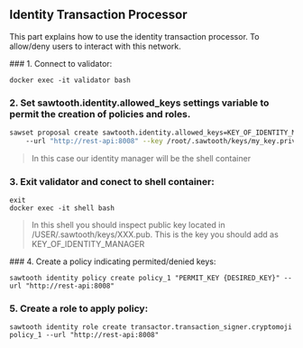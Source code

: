 ## Identity Transaction Processor

This part explains how to use the identity transaction processor. To allow/deny users to interact with this network.

### 1. Connect to validator:

```
docker exec -it validator bash
```

### 2. Set sawtooth.identity.allowed_keys settings variable to permit the creation of policies and roles.
```bash
sawset proposal create sawtooth.identity.allowed_keys=KEY_OF_IDENTITY_MANAGER 
    --url "http://rest-api:8008" --key /root/.sawtooth/keys/my_key.priv
```
> In this case our identity manager will be the shell container

### 3.  Exit validator and conect to shell container:
```
exit
docker exec -it shell bash
```
> In this shell you should inspect public key located in /USER/.sawtooth/keys/XXX.pub. This is the key you should add as KEY_OF_IDENTITY_MANAGER

### 4. Create a policy indicating permited/denied keys:

```
sawtooth identity policy create policy_1 "PERMIT_KEY {DESIRED_KEY}" --url "http://rest-api:8008"
```
### 5. Create a role to apply policy:
```
sawtooth identity role create transactor.transaction_signer.cryptomoji policy_1 --url "http://rest-api:8008"
```
